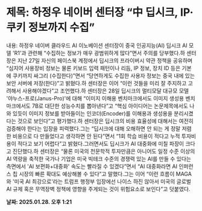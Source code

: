 # **제목: 하정우 네이버 센터장 “中 딥시크, IP·쿠키 정보까지 수집”**

  내용: 하정우 네이버 클라우드 AI 이노베이션 센터장이 중국 인공지능(AI) 딥시크 AI 모델 'R1'과 관련해 “수집하는 정보가 매우 광범위하게 많다”면서 주의를 당부했다.하 센터장은 지난 27일 자신의 페이스북 계정에서 딥시크의 프라이버시 약관 정책을 공유하며 “심지어 사용장비 정보는 물론 키보드 입력 패턴이나 리듬, IP 정보, 장치 ID 등은 기본에 쿠키까지 싸그리 (수집한다)”면서 “당연하게도 수집한 사용자 정보는 중국 내에 있는 보안 서버에 저장(한다)”고 밝혔다.하 센터장은 이어 “이런 것들을 미리 잘 주지하고 고려해서 사용해야겠다”고 조언했다.하 센터장은 28일 딥시크의 멀티모달 대규모 모델 '야누스-프로(Janus-Pro)'에 대해 “이미지 이해용 벤치마크에서도 이미지 생성용 벤치마크에서도 7B로 대단한 성능수치를 뽑아낸다”고 “핵심 아이디어는 논문제목에서도 나와 있듯이 이미지 정보를 받아들이는 인코더(Encoder)를 이해용과 생성용을 분리시켰다는 것으로 보인다”고 평가했다.하 센터장은 딥시크의 비용 효율성에 대해서는 여전히 검증해야 한다는 입장을 피력했다.그는 “딥시크에 대해 오해하면 안 되는 게 정말 저렴한 비용으로 다 만들었다고 생각하면 안 된다”면서 “1회 학습 비용이 적다고 누적 투자비용이 적다고 보기 어렵다”고 밝혔다.그러면서도 딥시크가 AI 대중화에 미칠 파장이 크다고 진단했다.하 센터장은 “물론 미국의 천문학적 투자만큼은 아니어도 일정 수준 이상의 AI 역량을 축적한 국가나 기업은 미국 빅테크 수준의 경쟁력 있는 AI를 만들 수 있다는 측면에서 'AI 보편화+대중화' 속도는 빨라질 수 있겠다”면서 “AI 대중화라면 AI 인퍼런스 칩 시장의 빠른 확대도 예상해볼 수 있다”고 말했다.그는 이어 “이런 흐름이 MAGA와 '미국 AI 최강으로'라는 트럼프 행정부 입장에선 나이스 하진 않아서 미국의 글로벌 AI 규제 혹은 무역장벽 정책에 영향을 주게되는 것이 위험요소로 보인다”고 덧붙였다.

  **날짜: 2025.01.28. 오후 1:21**